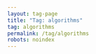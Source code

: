 ```yaml
---
layout: tag-page
title: "Tag: algorithms"
tag: algorithms
permalink: /tag/algorithms
robots: noindex
---
```

